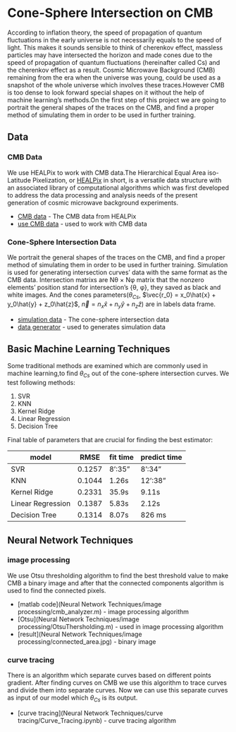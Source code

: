 # Cone-Sphere Intersection on CMB

According to inflation theory, the speed of propagation of quantum fluctuations in the early universe is not necessarily equals
to the speed of light. This makes it sounds sensible to think
of cherenkov effect, massless particles may have intersected the horizon and made
cones due to the speed of propagation of quantum fluctuations
(hereinafter called Cs) and the cherenkov effect as a result.
Cosmic Microwave Background (CMB) remaining from the era when the universe was young, could
be used as a snapshot of the whole universe which involves
these traces.However CMB is too dense to look forward special
shapes on it without the help of machine learning’s methods.On
the first step of this project we are going to portrait the general
shapes of the traces on the CMB, and find a proper method of
simulating them in order to be used in further training.

## Data
### CMB Data
We use HEALPix to work with CMB data.The Hierarchical Equal Area iso-Latitude Pixelization, or
[HEALPix](https://iopscience.iop.org/article/10.1086/427976/pdf) in short, is a versatile data structure with an associated library of computational algorithms which was first
developed to address the data processing and analysis needs of
the present generation of cosmic microwave background experiments.
* [CMB data](https://drive.google.com/drive/folders/1R_WOCLi3S2RIhC0V55duOmJIvfaydLs3?usp=sharing) - The CMB data from HEALPix
* [use CMB data](Data/CMB_data.ipynb) - used to work with CMB data 

### Cone-Sphere Intersection Data
We portrait the general shapes of the traces on the CMB, and find a proper method of
simulating them in order to be used in further training.
Simulation is used for generating intersection curves’
data with the same format as the CMB data.
Intersection matrixs are Nθ × Nφ matrix that the nonzero elements’ position stand for intersection’s {θ, φ}, they saved as black and white images.
And the cones parameters($`θ_{Cs}`$, $`\vec{r_0} = x_0\hat{x} + y_0\hat{y} + z_0\hat{z}`$, $`\vec{n} = n_x\hat{x} + n_y\hat{y} + n_z\hat{z}`$) are in labels data frame.  
* [simulation data](https://drive.google.com/drive/folders/1SMUGfrpntOBXg3y3lDTwlyd7YEId2fL3?usp=sharing) - The cone-sphere intersection data 
* [data generator](Data/Cone_sphere_intersection_curve_simulation.ipynb) - used to generates simulation data 

## Basic Machine Learning Techniques
Some traditional methods are examined which are commonly used in machine learning,to find $`θ_{Cs}`$ out of the cone-sphere intersection curves.
We test following methods:
1.  SVR
2.  KNN
3.  Kernel Ridge
4.  Linear Regression
5.  Decision Tree


Final table of parameters that are crucial for finding the best estimator:


| model | RMSE | fit time | predict time
| ------ | ------ | ------ | ------ |
| SVR | 0.1257 | 8’:35” | 8’:34” |
| KNN | 0.1044 | 1.26s | 12’:38” |
| Kernel Ridge | 0.2331 | 35.9s | 9.11s |
| Linear Regression | 0.1387 | 5.83s | 2.12s |
| Decision Tree | 0.1314 | 8.07s | 826 ms |

## Neural Network Techniques 
### image processing
We use Otsu thresholding algorithm to find the best threshold value to make CMB a binary image and after 
that the connected components algorithm is used to find the connected pixels. 


* [matlab code](Neural Network Techniques/image processing/cmb_analyzer.m) - image processing algorithm
* [Otsu](Neural Network Techniques/image processing/OtsuThersholding.m) - used in image processing algorithm 
* [result](Neural Network Techniques/image processing/connected_area.jpg) - binary image


### curve tracing
There is an algorithm which separate curves based on different points gradient. After finding curves on CMB we use this algorithm to trace curves and divide them into separate curves. Now we can use 
this separate curves as input of our model which $`θ_{Cs}`$ is its output. 

* [curve tracing](Neural Network Techniques/curve tracing/Curve_Tracing.ipynb) - curve tracing algorithm 





